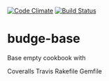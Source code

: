 [![Code Climate](https://codeclimate.com/github/budgester/budge-base.svg)](https://codeclimate.com/github/budgester/budge-base)
[![Build Status](https://travis-ci.org/budgester/budge-base.svg?branch=master)](https://travis-ci.org/budgester/budge-base)

# budge-base

Base empty cookbook with

Coveralls
Travis
Rakefile
Gemfile
